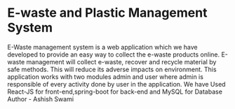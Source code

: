 # E-waste and Plastic Management System
E-Waste management system is a web application which we have developed to provide an easy way to collect the
e-waste products online. E-waste management will collect e-waste, recover and recycle material by safe
methods. This will reduce its adverse impacts on environment. This application works with two modules admin
and user where admin is responsible of every activity done by user in the application. We have Used React-JS for
front-end,spring-boot for back-end and MySQL for Database <br>
Author - Ashish Swami

